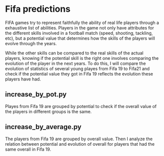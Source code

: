 # Fifa predictions

FIFA games try to represent faithfully the ability of real life players through a
exhaustive list of abilities. Players in the game not only have attributes for
the different skills involved in a football match (speed, shooting, tackling, etc),
but a potential value that determines how the skills of the players will evolve
through the years.

While the other skills can be compared to the real skills of the actual players,
knowing if the potential skill is the right one involves comparing the evolution
of the player in the next years. To do this, I will compare the evolution of statistics
of several young playes from Fifa 19 to Fifa21 and check if the potential value
they got in Fifa 19 reflects the evolution these players have had.

## increase_by_pot.py

Playes from Fifa 19 are grouped by potential to check if the overall value of the
players in different groups is the same.

## increase_by_average.py

The players from Fifa 19 are grouped by overall value. Then I analyze the relation
between potential and evolution of overall for players that had the same overall in
Fifa 19.
